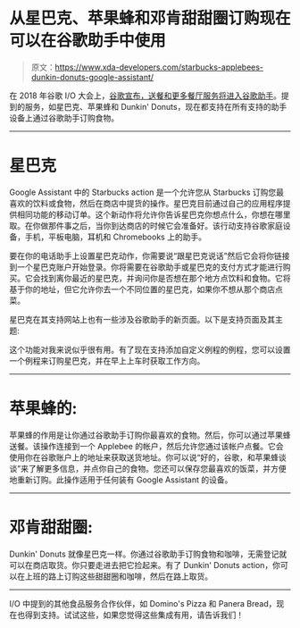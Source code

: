 # 从星巴克、苹果蜂和邓肯甜甜圈订购现在可以在谷歌助手中使用

> 原文：<https://www.xda-developers.com/starbucks-applebees-dunkin-donuts-google-assistant/>

在 2018 年谷歌 I/O 大会上，[谷歌宣布，送餐和更多餐厅服务将进入谷歌助手](https://www.xda-developers.com/google-assistant-visual-update-food-delivery-maps-integration/)。提到的服务，如星巴克、苹果蜂和 Dunkin' Donuts，现在都支持在所有支持的助手设备上通过谷歌助手订购食物。

* * *

# 星巴克

Google Assistant 中的 Starbucks action 是一个允许您从 Starbucks 订购您最喜欢的饮料或食物，然后在商店中提货的操作。星巴克目前通过自己的应用程序提供相同功能的移动订单。这个新动作将允许你告诉星巴克你想点什么，你想在哪里取。在你做那件事之后，当你到达商店的时候它会准备好。该行动支持谷歌家庭设备，手机，平板电脑，耳机和 Chromebooks 上的助手。

要在你的电话助手上设置星巴克动作，你需要说“跟星巴克说话”然后它会将你链接到一个星巴克账户开始登录。你将需要在谷歌助手或星巴克的支付方式才能进行购买。它会找到离你最近的星巴克，并询问你是否想在那个地方点饮料和食物。它将基于你的地址，但它允许你去一个不同位置的星巴克，如果你不想从那个商店点菜。

星巴克在其支持网站上也有一些涉及谷歌助手的新页面。以下是支持页面及其主题:

这个功能对我来说似乎很有用。有了现在支持添加自定义例程的例程，您可以设置一个例程来订购星巴克，并在早上上车时获取工作方向。

* * *

# 苹果蜂的:

苹果蜂的作用是让你通过谷歌助手订购你最喜欢的食物。然后，你可以通过苹果蜂送餐。该操作连接到一个 Applebee 的帐户，然后允许您通过该帐户点餐。它会使用你在谷歌账户上的地址来获取送货地址。你可以说“好的，谷歌，和苹果蜂谈谈”来了解更多信息，并点你自己的食物。您还可以保存您最喜欢的饭菜，并方便地重新订购。此操作适用于任何装有 Google Assistant 的设备。

* * *

# 邓肯甜甜圈:

Dunkin' Donuts 就像星巴克一样。你通过谷歌助手订购食物和咖啡，无需登记就可以在商店取货。你只要走进去把它捡起来。有了 Dunkin' Donuts action，你可以在上班的路上订购这些甜甜圈和咖啡，然后在路上取货。

* * *

I/O 中提到的其他食品服务合作伙伴，如 Domino's Pizza 和 Panera Bread，现在也得到支持。试试这些，如果您觉得这些集成有用，请告诉我们！